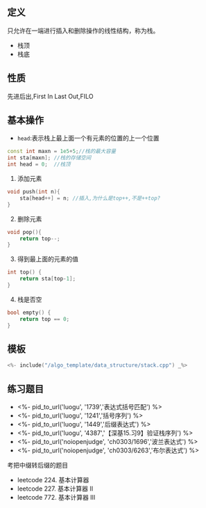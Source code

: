 ## 定义

只允许在一端进行插入和删除操作的线性结构，称为栈。

- 栈顶
- 栈底

## 性质

先进后出,First In Last Out,FILO

## 基本操作

- `head`:表示栈上最上面一个有元素的位置的上一个位置


```cpp
const int maxn = 1e5+5;//栈的最大容量
int sta[maxn]; //栈的存储空间
int head = 0;  //栈顶
```   

1. 添加元素

```cpp
void push(int n){ 
    sta[head++] = n; //插入,为什么是top++,不是++top?
}
```

2. 删除元素

```cpp
void pop(){
    return top--; 
}
```

3. 得到最上面的元素的值

```cpp
int top() {
    return sta[top-1];
}
```

4. 栈是否空
```cpp
bool empty() {
    return top == 0;
}
```


## 模板

```cpp
<%- include("/algo_template/data_structure/stack.cpp") _%>
```


## 练习题目

- <%- pid_to_url('luogu', '1739','表达式括号匹配') %>
- <%- pid_to_url('luogu', '1241','括号序列') %>
- <%- pid_to_url('luogu', '1449','后缀表达式') %>
- <%- pid_to_url('luogu', '4387','【深基15.习9】验证栈序列') %>
- <%- pid_to_url('noiopenjudge', 'ch0303/1696','波兰表达式') %>
- <%- pid_to_url('noiopenjudge', 'ch0303/6263','布尔表达式') %>


考把中缀转后缀的题目

- leetcode 224. 基本计算器 
- leetcode 227. 基本计算器 II 
- leetcode 772. 基本计算器 III